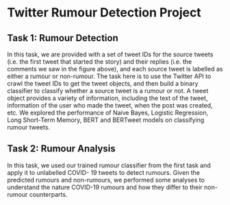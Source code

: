 # Twitter Rumour Detection Project
## Task 1: Rumour Detection
In this task, we are provided with a set of tweet IDs for the source tweets (i.e. the first tweet that started
the story) and their replies (i.e. the comments we saw in the figure above), and each source tweet is labelled
as either a rumour or non-rumour. The task here is to use the Twitter API to crawl the tweet IDs to get
the tweet objects, and then build a binary classifier to classify whether a source tweet is a rumour or not. A
tweet object provides a variety of information, including the text of the tweet, information of the user who
made the tweet, when the post was created, etc.
We explored the performance of Naive Bayes, Logistic Regression, Long Short-Term Memory, BERT and BERTweet 
models on classifying rumour tweets.

## Task 2: Rumour Analysis
In this task, we used our trained rumour classifier from the first task and apply it to unlabelled COVID-
19 tweets to detect rumours. Given the predicted rumours and non-rumours, we performed some analyses to 
understand the nature COVID-19 rumours and how they differ to their non-rumour counterparts.
